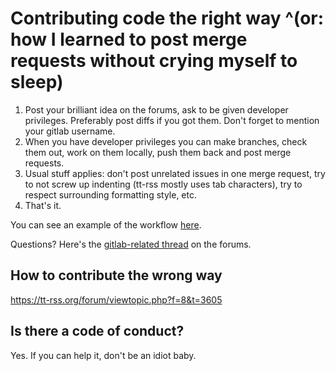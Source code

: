 # Contributing code the right way ^(or: how I learned to post merge requests without crying myself to sleep)

1. Post your brilliant idea on the forums, ask to be given developer privileges. Preferably post diffs if you got them. Don't forget to mention your gitlab username.
2. When you have developer privileges you can make branches, check them out, work on them locally, push them back and post merge requests.
3. Usual stuff applies: don't post unrelated issues in one merge request, try to not screw up indenting (tt-rss mostly uses tab characters), try to respect surrounding formatting style, etc.
4. That's it.

You can see an example of the workflow [here](https://tt-rss.org/forum/viewtopic.php?f=10&t=3609&p=21462#p21461).

Questions? Here's the [gitlab-related thread](https://tt-rss.org/forum/viewtopic.php?f=10&t=3432) on the forums.

## How to contribute the wrong way

https://tt-rss.org/forum/viewtopic.php?f=8&t=3605

## Is there a code of conduct?

Yes. If you can help it, don't be an idiot baby.